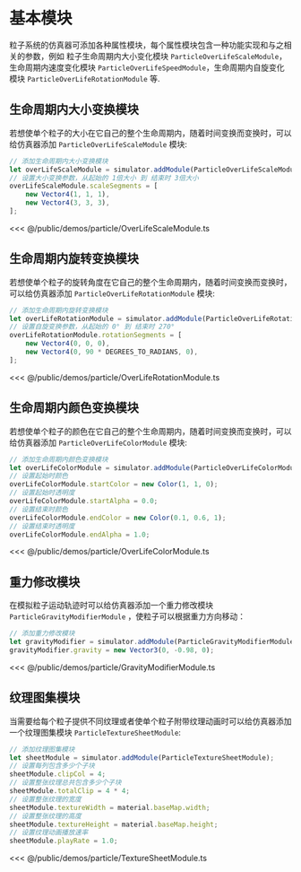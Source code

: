 # 基本模块
粒子系统的仿真器可添加各种属性模块，每个属性模块包含一种功能实现和与之相关的参数，例如 粒子生命周期内大小变化模块 `ParticleOverLifeScaleModule`，生命周期内速度变化模块 `ParticleOverLifeSpeedModule`，生命周期内自旋变化模块 `ParticleOverLifeRotationModule` 等.

## 生命周期内大小变换模块
若想使单个粒子的大小在它自己的整个生命周期内，随着时间变换而变换时，可以给仿真器添加 `ParticleOverLifeScaleModule` 模块:
```ts
// 添加生命周期内大小变换模块
let overLifeScaleModule = simulator.addModule(ParticleOverLifeScaleModule);
// 设置大小变换参数，从起始的 1倍大小 到 结束时 3倍大小
overLifeScaleModule.scaleSegments = [
    new Vector4(1, 1, 1),
    new Vector4(3, 3, 3),
];
```

<Demo :height="500" src="/demos/particle/OverLifeScaleModule.ts"></Demo>

<<< @/public/demos/particle/OverLifeScaleModule.ts

## 生命周期内旋转变换模块
若想使单个粒子的旋转角度在它自己的整个生命周期内，随着时间变换而变换时，可以给仿真器添加 `ParticleOverLifeRotationModule` 模块:
```ts
// 添加生命周期内旋转变换模块
let overLifeRotationModule = simulator.addModule(ParticleOverLifeRotationModule);
// 设置自旋变换参数，从起始的 0° 到 结束时 270°
overLifeRotationModule.rotationSegments = [
    new Vector4(0, 0, 0),
    new Vector4(0, 90 * DEGREES_TO_RADIANS, 0),
];
```


<Demo :height="500" src="/demos/particle/OverLifeRotationModule.ts"></Demo>

<<< @/public/demos/particle/OverLifeRotationModule.ts

## 生命周期内颜色变换模块
若想使单个粒子的颜色在它自己的整个生命周期内，随着时间变换而变换时，可以给仿真器添加 `ParticleOverLifeColorModule` 模块:
```ts
// 添加生命周期内颜色变换模块
let overLifeColorModule = simulator.addModule(ParticleOverLifeColorModule);
// 设置起始时颜色
overLifeColorModule.startColor = new Color(1, 1, 0);
// 设置起始时透明度
overLifeColorModule.startAlpha = 0.0;
// 设置结束时颜色
overLifeColorModule.endColor = new Color(0.1, 0.6, 1);
// 设置结束时透明度
overLifeColorModule.endAlpha = 1.0;
```


<Demo :height="500" src="/demos/particle/OverLifeColorModule.ts"></Demo>

<<< @/public/demos/particle/OverLifeColorModule.ts

## 重力修改模块
在模拟粒子运动轨迹时可以给仿真器添加一个重力修改模块 `ParticleGravityModifierModule` ，使粒子可以根据重力方向移动：
```ts
// 添加重力修改模块
let gravityModifier = simulator.addModule(ParticleGravityModifierModule);
gravityModifier.gravity = new Vector3(0, -0.98, 0);
```

<Demo :height="500" src="/demos/particle/GravityModifierModule.ts"></Demo>

<<< @/public/demos/particle/GravityModifierModule.ts

## 纹理图集模块
当需要给每个粒子提供不同纹理或者使单个粒子附带纹理动画时可以给仿真器添加一个纹理图集模块 `ParticleTextureSheetModule`:

```ts
// 添加纹理图集模块
let sheetModule = simulator.addModule(ParticleTextureSheetModule);
// 设置每列包含多少个子块
sheetModule.clipCol = 4;
// 设置整张纹理总共包含多少个子块
sheetModule.totalClip = 4 * 4;
// 设置整张纹理的宽度
sheetModule.textureWidth = material.baseMap.width;
// 设置整张纹理的高度
sheetModule.textureHeight = material.baseMap.height;
// 设置纹理动画播放速率
sheetModule.playRate = 1.0;
```

<Demo :height="500" src="/demos/particle/TextureSheetModule.ts"></Demo>

<<< @/public/demos/particle/TextureSheetModule.ts
